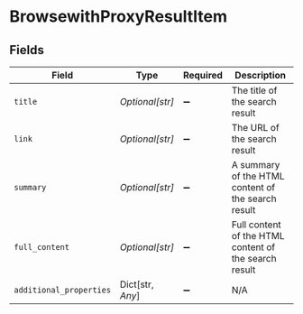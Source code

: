 # BrowsewithProxyResultItem


## Fields

| Field                                                 | Type                                                  | Required                                              | Description                                           |
| ----------------------------------------------------- | ----------------------------------------------------- | ----------------------------------------------------- | ----------------------------------------------------- |
| `title`                                               | *Optional[str]*                                       | :heavy_minus_sign:                                    | The title of the search result                        |
| `link`                                                | *Optional[str]*                                       | :heavy_minus_sign:                                    | The URL of the search result                          |
| `summary`                                             | *Optional[str]*                                       | :heavy_minus_sign:                                    | A summary of the HTML content of the search result    |
| `full_content`                                        | *Optional[str]*                                       | :heavy_minus_sign:                                    | Full content of the HTML content of the search result |
| `additional_properties`                               | Dict[str, *Any*]                                      | :heavy_minus_sign:                                    | N/A                                                   |